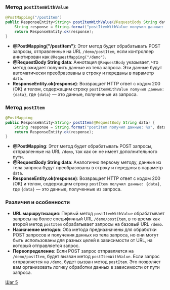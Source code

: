 ### Метод `postItemWithValue`

```java
@PostMapping("/postItem")
public ResponseEntity<String> postItemWithValue(@RequestBody String data) {
    String response = String.format("postItemWithValue получил данные: %s", data);
    return ResponseEntity.ok(response);
}
```

- **@PostMapping("/postItem")**: Этот метод будет обрабатывать POST запросы, отправленные на URL `/demo/postItem`, если контроллер аннотирован как `@RequestMapping("/demo")`.
- **@RequestBody String data**: Аннотация `@RequestBody` указывает, что метод ожидает получить данные из тела запроса. Эти данные будут автоматически преобразованы в строку и переданы в параметр `data`.
- **ResponseEntity.ok(response)**: Возвращает HTTP ответ с кодом 200 (OK) и телом, содержащим строку `postItemWithValue получил данные: {data}`, где `{data}` — это данные, полученные из запроса.

### Метод `postItem`

```java
@PostMapping
public ResponseEntity<String> postItem(@RequestBody String data) {
    String response = String.format("postItem получил данные: %s", data);
    return ResponseEntity.ok(response);
}
```

- **@PostMapping**: Этот метод будет обрабатывать POST запросы, отправленные на URL `/demo`, так как он не имеет дополнительного пути.
- **@RequestBody String data**: Аналогично первому методу, данные из тела запроса будут преобразованы в строку и переданы в параметр `data`.
- **ResponseEntity.ok(response)**: Возвращает HTTP ответ с кодом 200 (OK) и телом, содержащим строку `postItem получил данные: {data}`, где `{data}` — это данные, полученные из запроса.

### Различия и особенности

- **URL маршрутизация**: Первый метод `postItemWithValue` обрабатывает запросы на более специфичный URL `/demo/postItem`, в то время как второй метод `postItem` обрабатывает запросы на базовый URL `/demo`.
- **Назначение методов**: Оба метода предназначены для обработки POST запросов и получения данных из тела запроса, но они могут быть использованы для разных целей в зависимости от URL, на который отправляется запрос.
- **Переопределение**: Если POST запрос отправляется на `/demo/postItem`, будет вызван метод `postItemWithValue`. Если запрос отправляется на `/demo`, будет вызван метод `postItem`. Это позволяет вам организовать логику обработки данных в зависимости от пути запроса.

[Шаг 5](./step-05.md)
